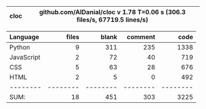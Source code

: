 cloc|github.com/AlDanial/cloc v 1.78  T=0.06 s (306.3 files/s, 67719.5 lines/s)
--- | ---

Language|files|blank|comment|code
:-------|-------:|-------:|-------:|-------:
Python|9|311|235|1338
JavaScript|2|72|40|719
CSS|5|63|28|676
HTML|2|5|0|492
--------|--------|--------|--------|--------
SUM:|18|451|303|3225
